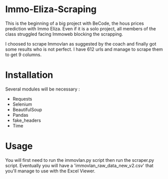# Immo-Eliza-Scraping

This is the beginning of a big project with BeCode, the hous prices prediction with Immo Eliza. Even if it is a solo project, all members of the class struggled facing Immoweb blocking the scrapping. 

I choosed to scrape Immovlan as suggested by the coach and finally got some results who is not perfect. I have 612 urls and manage to scrape them to get 9 columns. 

# Installation
Several modules will be necessary : 
- Requests
- Selenium
- BeautifulSoup
- Pandas
- fake_headers
- Time

# Usage

You will first need to run the immovlan.py script then run the scraper.py script. Eventually you will have a 'immovlan_raw_data_new_v2.csv' that you'll manage to use with the Excel Viewer. 